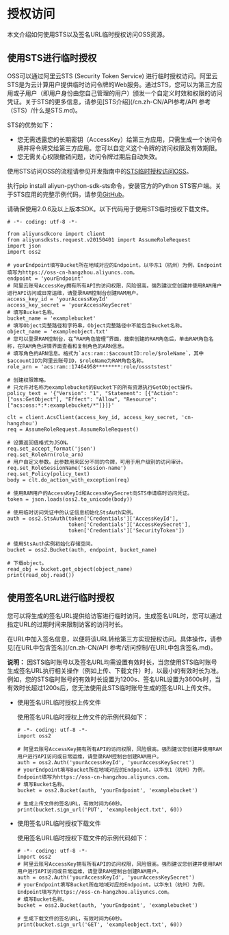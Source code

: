 # 授权访问

本文介绍如何使用STS以及签名URL临时授权访问OSS资源。

## 使用STS进行临时授权

OSS可以通过阿里云STS \(Security Token Service\) 进行临时授权访问。阿里云STS是为云计算用户提供临时访问令牌的Web服务。通过STS，您可以为第三方应用或子用户（即用户身份由您自己管理的用户）颁发一个自定义时效和权限的访问凭证。关于STS的更多信息，请参见[STS介绍](/cn.zh-CN/API参考/API 参考（STS）/什么是STS.md)。

STS的优势如下：

-   您无需透露您的长期密钥（AccessKey）给第三方应用，只需生成一个访问令牌并将令牌交给第三方应用。您可以自定义这个令牌的访问权限及有效期限。
-   您无需关心权限撤销问题，访问令牌过期后自动失效。

使用STS访问OSS的流程请参见开发指南中的[STS临时授权访问OSS](/cn.zh-CN/开发指南/数据安全/访问控制/STS临时授权访问OSS.md)。

执行pip install aliyun-python-sdk-sts命令，安装官方的Python STS客户端。关于STS应用的完整示例代码，请参见[GitHub](https://github.com/aliyun/aliyun-oss-python-sdk/blob/master/examples/sts.py)。

请确保使用2.0.6及以上版本SDK。以下代码用于使用STS临时授权下载文件。

```
# -*- coding: utf-8 -*-

from aliyunsdkcore import client
from aliyunsdksts.request.v20150401 import AssumeRoleRequest
import json
import oss2

# yourEndpoint填写Bucket所在地域对应的Endpoint。以华东1（杭州）为例，Endpoint填写为https://oss-cn-hangzhou.aliyuncs.com。
endpoint = 'yourEndpoint'
# 阿里云账号AccessKey拥有所有API的访问权限，风险很高。强烈建议您创建并使用RAM用户进行API访问或日常运维，请登录RAM控制台创建RAM用户。
access_key_id = 'yourAccessKeyId'
access_key_secret = 'yourAccessKeySecret'
# 填写Bucket名称。
bucket_name = 'examplebucket'
# 填写Object完整路径和字符串。Object完整路径中不能包含Bucket名称。
object_name = 'exampleobject.txt'
# 您可以登录RAM控制台，在“RAM角色管理”界面，搜索创建的RAM角色后，单击RAM角色名称，在RAM角色详情界面查看和复制角色的ARN信息。
# 填写角色的ARN信息。格式为`acs:ram::$accountID:role/$roleName`，其中$accountID为阿里云账号ID，$roleName为RAM角色名称。
role_arn = 'acs:ram::17464958********:role/ossststest'

# 创建权限策略。
# 只允许对名称为examplebucket的Bucket下的所有资源执行GetObject操作。
policy_text = '{"Version": "1", "Statement": [{"Action": ["oss:GetObject"], "Effect": "Allow", "Resource": ["acs:oss:*:*:examplebucket/*"]}]}'

clt = client.AcsClient(access_key_id, access_key_secret, 'cn-hangzhou')
req = AssumeRoleRequest.AssumeRoleRequest()

# 设置返回值格式为JSON。
req.set_accept_format('json')
req.set_RoleArn(role_arn)
# 用户自定义参数。此参数用来区分不同的令牌，可用于用户级别的访问审计。
req.set_RoleSessionName('session-name')
req.set_Policy(policy_text)
body = clt.do_action_with_exception(req)

# 使用RAM用户的AccessKeyId和AccessKeySecret向STS申请临时访问凭证。
token = json.loads(oss2.to_unicode(body))

# 使用临时访问凭证中的认证信息初始化StsAuth实例。
auth = oss2.StsAuth(token['Credentials']['AccessKeyId'],
                    token['Credentials']['AccessKeySecret'],
                    token['Credentials']['SecurityToken'])

# 使用StsAuth实例初始化存储空间。
bucket = oss2.Bucket(auth, endpoint, bucket_name)

# 下载object。
read_obj = bucket.get_object(object_name)
print(read_obj.read())            
```

## 使用签名URL进行临时授权

您可以将生成的签名URL提供给访客进行临时访问。生成签名URL时，您可以通过指定URL的过期时间来限制访客的访问时长。

在URL中加入签名信息，以便将该URL转给第三方实现授权访问。具体操作，请参见[在URL中包含签名](/cn.zh-CN/API 参考/访问控制/在URL中包含签名.md)。

**说明：** 因STS临时账号以及签名URL均需设置有效时长，当您使用STS临时账号生成签名URL执行相关操作（例如上传、下载文件）时，以最小的有效时长为准。例如，您的STS临时账号的有效时长设置为1200s、签名URL设置为3600s时，当有效时长超过1200s后，您无法使用此STS临时账号生成的签名URL上传文件。

-   使用签名URL临时授权上传文件

    使用签名URL临时授权上传文件的示例代码如下：

    ```
    # -*- coding: utf-8 -*-
    import oss2
    
    # 阿里云账号AccessKey拥有所有API的访问权限，风险很高。强烈建议您创建并使用RAM用户进行API访问或日常运维，请登录RAM控制台创建RAM用户。
    auth = oss2.Auth('yourAccessKeyId', 'yourAccessKeySecret')
    # yourEndpoint填写Bucket所在地域对应的Endpoint。以华东1（杭州）为例，Endpoint填写为https://oss-cn-hangzhou.aliyuncs.com。
    # 填写Bucket名称。
    bucket = oss2.Bucket(auth, 'yourEndpoint', 'examplebucket')
    
    # 生成上传文件的签名URL，有效时间为60秒。
    print(bucket.sign_url('PUT', 'exampleobject.txt', 60))            
    ```

-   使用签名URL临时授权下载文件

    使用签名URL临时授权下载文件的示例代码如下：

    ```
    # -*- coding: utf-8 -*-
    import oss2
    # 阿里云账号AccessKey拥有所有API的访问权限，风险很高。强烈建议您创建并使用RAM用户进行API访问或日常运维，请登录RAM控制台创建RAM用户。
    auth = oss2.Auth('yourAccessKeyId', 'yourAccessKeySecret')
    # yourEndpoint填写Bucket所在地域对应的Endpoint。以华东1（杭州）为例，Endpoint填写为https://oss-cn-hangzhou.aliyuncs.com。
    # 填写Bucket名称。
    bucket = oss2.Bucket(auth, 'yourEndpoint', 'examplebucket')
    
    # 生成下载文件的签名URL，有效时间为60秒。
    print(bucket.sign_url('GET', 'exampleobject.txt', 60))            
    ```


